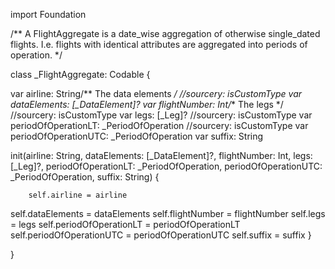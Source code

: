 import Foundation

/** A FlightAggregate is a date_wise aggregation of otherwise single_dated flights. I.e. flights with identical attributes are aggregated into periods of operation. */


class _FlightAggregate: Codable {


var airline: String/** The data elements */
//sourcery: isCustomType
var dataElements: [_DataElement]?
var flightNumber: Int/** The legs */
//sourcery: isCustomType
var legs: [_Leg]?
//sourcery: isCustomType
var periodOfOperationLT: _PeriodOfOperation
//sourcery: isCustomType
var periodOfOperationUTC: _PeriodOfOperation
var suffix: String

init(airline: String, dataElements: [_DataElement]?, flightNumber: Int, legs: [_Leg]?, periodOfOperationLT: _PeriodOfOperation, periodOfOperationUTC: _PeriodOfOperation, suffix: String) {

        self.airline = airline
self.dataElements = dataElements
self.flightNumber = flightNumber
self.legs = legs
self.periodOfOperationLT = periodOfOperationLT
self.periodOfOperationUTC = periodOfOperationUTC
self.suffix = suffix
    }
    
}
